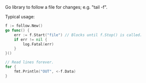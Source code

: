 Go library to follow a file for changes; e.g. "tail -f".

Typical usage:

```go
f := follow.New()
go func() {
    err := f.Start("file") // Blocks until f.Stop() is called.
    if err != nil {
        log.Fatal(err)
    }
}()

// Read lines forever.
for {
    fmt.Println("OUT", <-f.Data)
}
```
